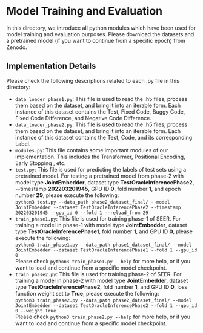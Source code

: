 # Model Training and Evaluation
In this directory, we introduce all python modules which have been used for model training and evaluation purposes. Please download the datasets and a pretrained model (if you want to continue from a specific epoch) from Zenodo.

## Implementation Details
Please check the following descriptions related to each .py file in this directory:
* `data_loader_phase1.py`: This file is used to read the .h5 files, process them based on the dataset, and bring it into an iterable form. Each instance of this dataset contains the Test, Fixed Code, Buggy Code, Fixed Code Difference, and Negative Code Difference.
* `data_loader_phase2.py`: This file is used to read the .h5 files, process them based on the dataset, and bring it into an iterable form. Each instance of this dataset contains the Test, Code, and its corresponding Label.
* `modules.py`: This file contains some important modules of our implementation. This includes the Transformer, Positional Encoding, Early Stopping , etc.
* `test.py`: This file is used for predicting the labels of test sets using a pretrained model. For testing a pretrained model from phase-2 with model type **JointEmbedder**, dataset type **TestOracleInferencePhase2**, --timestamp **202203201945**, GPU ID **0**, fold number **1**, and epoch number **29**, please execute the following:  
`python3 test.py --data_path phase2_dataset_final/ --model JointEmbedder --dataset TestOracleInferencePhase2 --timestamp 202203201945 --gpu_id 0 --fold 1 --reload_from 29`
* `train_phase1.py`: This file is used for training phase-1 of SEER. For training a model in phase-1 with model type **JointEmbedder**, dataset type **TestOracleInferencePhase1**, fold number **1**, and GPU ID **0**, please execute the following:  
`python3 train_phase1.py --data_path phase1_dataset_final/ --model JointEmbedder --dataset TestOracleInferencePhase1 --fold 1 --gpu_id 0`  
Please check `python3 train_phase1.py --help` for more help, or if you want to load and continue from a specific model checkpoint.
* `train_phase2.py`: This file is used for training phase-2 of SEER. For training a model in phase-2 with model type **JointEmbedder**, dataset type **TestOracleInferencePhase2**, fold number **1**, and GPU ID **0**, loss function weight set to **True**, please execute the following:  
`python3 train_phase2.py --data_path phase2_dataset_final/ --model JointEmbedder --dataset TestOracleInferencePhase2 --fold 1 --gpu_id 0 --weight True`  
Please check `python3 train_phase2.py --help` for more help, or if you want to load and continue from a specific model checkpoint.
